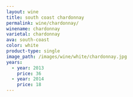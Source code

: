 ```yaml
---
layout: wine
title: south coast chardonnay
permalink: wine/chardonnay/
winename: chardonnay
varietal: chardonnay
ava: south-coast
color: white
product-type: single
image_path: /images/wine/white/chardonnay.jpg
years:
  - year: 2013
    price: 36
  - year: 2014
    price: 18
---
```



